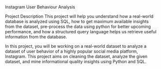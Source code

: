 Instagram User Behaviour Analysis

Project Description This project will help you understand how a real-world database is analyzed using SQL, how to get maximum available insights from the dataset, pre-process the data using python for better upcoming performance, and how a structured query language helps us retrieve useful information from the database.

In this project, you will be working on a real-world dataset to analyze a dataset of user behavior of a highly popular social media platform, Instagram. This project aims on cleaning the dataset, analyze the given dataset, and mine informational quality insights using Python and SQL.

